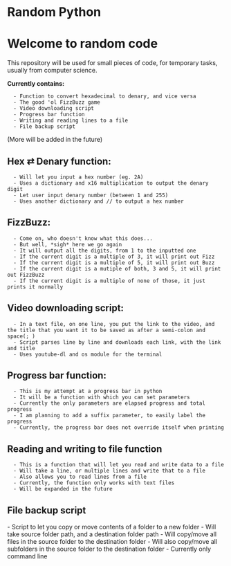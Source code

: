 # Random Python
<h1>Welcome to random code</h1>

This repository will be used for small pieces of code, for temporary tasks, usually from computer science.

<b>Currently contains:</b>

      - Function to convert hexadecimal to denary, and vice versa
      - The good 'ol FizzBuzz game
      - Video downloading script
      - Progress bar function
      - Writing and reading lines to a file
      - File backup script

(More will be added in the future)

<h2>Hex ⇄ Denary function:</h2>

      - Will let you input a hex number (eg. 2A)
      - Uses a dictionary and x16 multiplication to output the denary digit
      - Let user input denary number (between 1 and 255)
      - Uses another dictionary and // to output a hex number

<h2>FizzBuzz:</h2>

      - Come on, who doesn't know what this does...
      - But well, *sigh* here we go again
      - It will output all the digits, from 1 to the inputted one
      - If the current digit is a multiple of 3, it will print out Fizz
      - If the current digit is a multiple of 5, it will print out Buzz
      - If the current digit is a mutiple of both, 3 and 5, it will print out FizzBuzz
      - If the current digit is a multiple of none of those, it just prints it normally

<h2>Video downloading script:</h2>

      - In a text file, on one line, you put the link to the video, and the title that you want it to be saved as after a semi-colon and space(; )
      - Script parses line by line and downloads each link, with the link and title
      - Uses youtube-dl and os module for the terminal

<h2>Progress bar function:</h2>

      - This is my attempt at a progress bar in python
      - It will be a function with which you can set parameters
      - Currently the only parameters are elapsed progress and total progress
      - I am planning to add a suffix parameter, to easily label the progress
      - Currently, the progress bar does not override itself when printing

<h2>Reading and writing to file function</h2>

      - This is a function that will let you read and write data to a file
      - Will take a line, or multiple lines and write that to a file
      - Also allows you to read lines from a file
      - Currently, the function only works with text files
      - Will be expanded in the future

<h2>File backup script</h2>
      - Script to let you copy or move contents of a folder to a new folder
      - Will take source folder path, and a destination folder path
      - Will copy/move all files in the source folder to the destination folder
      - Will also copy/move all subfolders in the source folder to the destination folder
      - Currently only command line